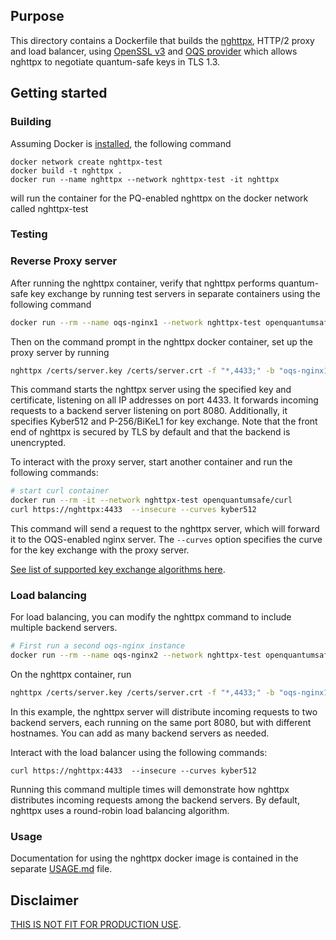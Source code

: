 ## Purpose 
This directory contains a Dockerfile that builds the [nghttpx](https://nghttp2.org/documentation/nghttpx-howto.html), HTTP/2 proxy and load balancer, using [OpenSSL v3](https://github.com/openssl/openssl) and [OQS provider](https://github.com/open-quantum-safe/oqs-provider) which allows nghttpx to negotiate quantum-safe keys in TLS 1.3.

## Getting started

### Building
Assuming Docker is [installed](https://docs.docker.com/install), the following command

```
docker network create nghttpx-test
docker build -t nghttpx .
docker run --name nghttpx --network nghttpx-test -it nghttpx
```

will run the container for the PQ-enabled nghttpx on the docker network called nghttpx-test

### Testing
### Reverse Proxy server
After running the nghttpx container, verify that nghttpx performs quantum-safe key exchange by running test servers in separate containers using the following command

```bash
docker run --rm --name oqs-nginx1 --network nghttpx-test openquantumsafe/nginx
```

Then on the command prompt in the nghttpx docker container, set up the proxy server by running 
```bash
nghttpx /certs/server.key /certs/server.crt -f "*,4433;" -b "oqs-nginx1,8080" --ecdh-curves kyber512:p256_bikel1  --no-ocsp
```
This command starts the nghttpx server using the specified key and certificate, listening on all IP addresses on port 4433. It forwards incoming requests to a backend server listening on port 8080. Additionally, it specifies Kyber512 and P-256/BiKeL1 for key exchange.
Note that the front end of nghttpx is secured by TLS by default and that the backend is unencrypted.

To interact with the proxy server, start another container and run the following commands:
```bash
# start curl container
docker run --rm -it --network nghttpx-test openquantumsafe/curl
curl https://nghttpx:4433  --insecure --curves kyber512
```

 This command will send a request to the nghttpx server, which will forward it to the OQS-enabled nginx server. The `--curves` option specifies the curve for the key exchange with the proxy server.

[See list of supported key exchange algorithms here](https://github.com/open-quantum-safe/oqs-provider#algorithms
).

### Load balancing
For load balancing, you can modify the nghttpx command to include multiple backend servers.

```bash
# First run a second oqs-nginx instance
docker run --rm --name oqs-nginx2 --network nghttpx-test openquantumsafe/nginx
```

On the nghttpx container, run
```bash
nghttpx /certs/server.key /certs/server.crt -f "*,4433;" -b "oqs-nginx1,8080;" --ecdh-curves kyber512:p256_bikel1  -b "oqs-nginx2,8080;" --no-ocsp
```

In this example, the nghttpx server will distribute incoming requests to two backend servers, each running on the same port 8080, but with different hostnames. You can add as many backend servers as needed.

Interact with the load balancer using the following commands:

```
curl https://nghttpx:4433  --insecure --curves kyber512
```
Running this command multiple times will demonstrate how nghttpx distributes incoming requests among the backend servers. By default, nghttpx uses a round-robin load balancing algorithm.


### Usage
Documentation for using the nghttpx docker image is contained in the separate [USAGE.md](./USAGE.md) file.


## Disclaimer

[THIS IS NOT FIT FOR PRODUCTION USE](https://github.com/open-quantum-safe/openssl#limitations-and-security).
